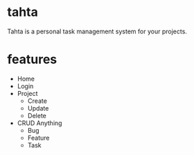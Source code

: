 # tahta
Tahta is a personal task management system for your projects.
# features
* Home
* Login
* Project
  * Create
  * Update
  * Delete
* CRUD Anything
  * Bug
  * Feature
  * Task
